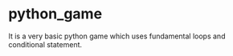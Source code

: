 # python_game

It is a very basic python game which uses fundamental loops and conditional statement.


